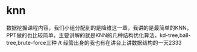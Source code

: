 # knn
数据挖掘课程内容，我们小组分配到的是降维这一章，我讲的是最简单的KNN，PPT做的也比较简单，主要讲解的就是KNN的几种结构优化算法，kd-tree,ball-tree,brute-force三种
/t 经管出身的我也有在讲台上讲数据结构的一天2333

